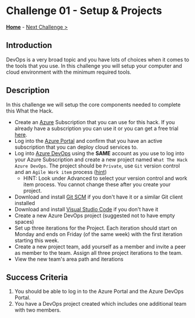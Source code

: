 # Challenge 01 - Setup & Projects

**[Home](../README.md)** - [Next Challenge >](./Challenge-Boards.md)

## Introduction

DevOps is a very broad topic and you have lots of choices when it comes to the tools that you use. In this challenge you will setup your computer and cloud environment with the minimum required tools. 

## Description

In this challenge we will setup the core components needed to complete this What the Hack.

- Create an [Azure](https://azure.microsoft.com/) Subscription that you can use for this hack. If you already have a subscription you can use it or you can get a free trial [here](https://azure.microsoft.com/free/).
- Log into the [Azure Portal](https://portal.azure.com) and confirm that you have an active subscription that you can deploy cloud services to.
- Log into [Azure DevOps](https://dev.azure.com/) using the **SAME** account as you use to log into your Azure Subscription and create a new project named `What The Hack Azure DevOps`. The project should be `Private`, use `Git` version control and an `Agile Work item` process ([hint](https://docs.microsoft.com/en-us/azure/devops/user-guide/sign-up-invite-teammates))
   - HINT: Look under Advanced to select your version control and work item process. You cannot change these after you create your project. 
- Download and install [Git SCM](https://git-scm.com/download) if you don't have it or a similar Git client installed
- Download and install [Visual Studio Code](https://code.visualstudio.com) if you don't have it
- Create a new Azure DevOps project (suggested not to have empty spaces)
- Set up three iterations for the Project. Each iteration should start on Monday and ends on Friday (of the same week) with the first iteration starting this week.
- Create a new project team, add yourself as a member and invite a peer as member to the team. Assign all three project iterations to the team.
- View the new team's area path and iterations

## Success Criteria

1. You should be able to log in to the Azure Portal and the Azure DevOps Portal.
2. You have a DevOps project created which includes one additional team with two members.
